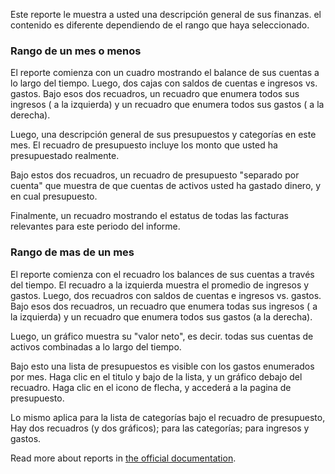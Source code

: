 Este reporte le muestra a usted una descripción general de sus finanzas. el contenido es diferente dependiendo de el rango que haya seleccionado.

### Rango de un mes o menos

El reporte comienza con un cuadro mostrando el balance de sus cuentas a lo largo del tiempo. Luego, dos cajas con saldos de cuentas e ingresos vs. gastos. Bajo esos dos recuadros, un recuadro que enumera todos sus ingresos ( a la izquierda) y un recuadro que enumera todos sus gastos ( a la derecha).

Luego, una descripción general de sus presupuestos y categorías en este mes. El recuadro de presupuesto incluye los monto que usted ha presupuestado realmente.

Bajo estos dos recuadros, un recuadro de presupuesto "separado por cuenta" que muestra de que cuentas de activos usted ha gastado dinero, y en cual presupuesto.

Finalmente, un recuadro mostrando el estatus de todas las facturas relevantes para este periodo del informe.

### Rango de mas de un mes

El reporte comienza con el recuadro los balances de sus cuentas a través del tiempo. El recuadro a la izquierda muestra el promedio de ingresos y gastos. Luego, dos recuadros con saldos de cuentas e ingresos vs. gastos. Bajo esos dos recuadros, un recuadro que enumera todas sus ingresos ( a la izquierda) y un recuadro que enumera todos sus gastos (a la derecha).

Luego, un gráfico muestra su "valor neto", es decir. todas sus cuentas de activos combinadas a lo largo del tiempo.

Bajo esto una lista de presupuestos es visible con los gastos enumerados por mes. Haga clic en el titulo y bajo de la lista, y un gráfico debajo del recuadro. Haga clic en el icono de flecha, y accederá a la pagina de presupuesto.

Lo mismo aplica para la lista de categorías bajo el recuadro de presupuesto, Hay dos recuadros (y dos gráficos); para las categorías; para ingresos y gastos.

Read more about reports in [the official documentation](https://firefly-iii.readthedocs.io/en/latest/advanced/reports.html).